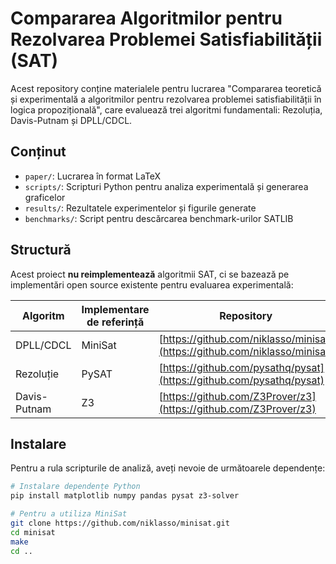 # Compararea Algoritmilor pentru Rezolvarea Problemei Satisfiabilității (SAT)

Acest repository conține materialele pentru lucrarea "Compararea teoretică și experimentală a algoritmilor pentru rezolvarea problemei satisfiabilității în logica propozițională", care evaluează trei algoritmi fundamentali: Rezoluția, Davis-Putnam și DPLL/CDCL.

## Conținut

- `paper/`: Lucrarea în format LaTeX
- `scripts/`: Scripturi Python pentru analiza experimentală și generarea graficelor
- `results/`: Rezultatele experimentelor și figurile generate
- `benchmarks/`: Script pentru descărcarea benchmark-urilor SATLIB

## Structură

Acest proiect **nu reimplementează** algoritmii SAT, ci se bazează pe implementări open source existente pentru evaluarea experimentală:

| Algoritm | Implementare de referință | Repository |
|----------|--------------------------|------------|
| DPLL/CDCL | MiniSat | [https://github.com/niklasso/minisat](https://github.com/niklasso/minisat) |
| Rezoluție | PySAT | [https://github.com/pysathq/pysat](https://github.com/pysathq/pysat) |
| Davis-Putnam | Z3 | [https://github.com/Z3Prover/z3](https://github.com/Z3Prover/z3) |

## Instalare

Pentru a rula scripturile de analiză, aveți nevoie de următoarele dependențe:

```bash
# Instalare dependențe Python
pip install matplotlib numpy pandas pysat z3-solver

# Pentru a utiliza MiniSat
git clone https://github.com/niklasso/minisat.git
cd minisat
make
cd ..
